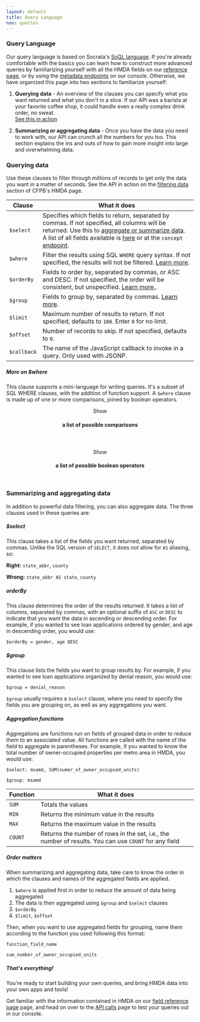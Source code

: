 ```yaml
---
layout: default
title: Query Language
nav: queries
---
```


### Query Language

Our query language is based on Socrata's [SoQL language](http://dev.socrata.com/consumers/getting-started#queryingwithsoql). If you're already comfortable with the basics you can
learn how to construct more advanced queries by familiarizing yourself with all the HMDA fields on our [reference page](fields.html), or by using the [metadata endpoints](console/#!/hmda/getSliceMetadataHmda_get_3) on our console. Otherwise, we have organized this page into two sections to familiarize yourself:

1. **Querying data** - An overview of the clauses you can specify what you want returned and what you don't in a slice. If our API was a 
barista at your favorite coffee shop, it could handle even a really complex drink order, no sweat.  
<a href="console/#!/hmda/querySliceHmda_get_2" class="action-arrow">See this in action <i class="icon-right"> </i></a>

1. **Summarizing or aggregating data** - Once you have the data you need to work with, our API can crunch all the numbers 
for you too. This section explains the ins and outs of how to gain more insight into large and overwhelming data.

### Querying data

Use these clauses to filter through millions of records to get only the data you want in a matter of seconds. See the API in action on the [filtering data](http://consumerfinance.gov/hmda) section of CFPB's HMDA page.

<table class="table-code">
<thead>
<tr>
<th>Clause</th>
<th>What it does</th>
</tr>
</thead>
<tbody>
<tr>
<td><code>$select</code></td>
<td>Specifies which fields to return, separated by commas. If not specified, all columns will be returned. Use this to <a href="#aggregating">aggregate or summarize data</a>. A list of all fields available is <a href="fields.html">here</a> or at the <code>concept</code> <a href="console/#!/hmda/getConceptHmda_get_1" class="toggleOperation">endpoint</a>.</td>
</tr>
<tr>
<td><code>$where</code></td>
<td>Filter the results using SQL <code>WHERE</code> query syntax. If not specified, the results will not be filtered. <a href="#where">Learn more</a>.</td>
</tr>
<tr>
<td><code>$orderBy</code></td>
<td>Fields to order by, separated by commas, or ASC and DESC. If not specified, the order will be consistent, but unspecified. <a href="#orderby">Learn more.</a>.</td>
</tr>
<tr>
<td><code>$group</code></td>
<td>Fields to group by, separated by commas. <a href="#group">Learn more</a>.</td>
</tr>
<tr>
<td><code>$limit</code></td>
<td>Maximum number of results to return. If not specified, defaults to <code>100</code>. Enter <code>0</code> for no limit.</td>
</tr>
<tr>
<td><code>$offset</code></td>
<td>Number of records to skip. If not specified, defaults to <code>0</code>.</td>
</tr>
<tr>
<td><code>$callback</code></td>
<td>The name of the JavaScript callback to invoke in a query. Only used with JSONP.</td>
</tr>
</tbody>
</table>

<a name="where"> </a>
##### More on $where

This clause supports a mini-language for writing queries. It's a subset of SQL WHERE clauses, with the addition of function 
support. A ```$where``` clause is made up of one or more comparisons, joined by boolean operators.

<div class="expandable expandable">
    <header class="expandable-header">
        <span class="expandable-text">Show</span><h4> a list of possible comparisons</h4><a class="expandable-button" href="#"> </a>
    </header>

<div class="expandable-content expandable-hidden" style="display:none;">

<table class="table-code">
	<colgroup>

	</colgroup>
<thead>
<tr>
<th>Operator</th>
<th>What it means</th>
<th>Example</th>
</tr>
</thead>
<tbody>
<tr>
<td><code>=</code></td>
<td>equality</td>
<td><code>name = "Phillip"</code></td>
</tr>
<tr>
<td><code>!=</code></td>
<td>inequality</td>
<td><code>state != "Alaska"</code></td>
</tr>
<tr>
<td><code>&gt;</code></td>
<td>greater than</td>
<td><code>age &gt; 18</code></td>
</tr>
<tr>
<td><code>&gt;=</code></td>
<td>greater than or equal</td>
<td><code>square_miles &gt;= 1000</code></td>
</tr>
<tr>
<td><code>&lt;</code></td>
<td>less than</td>
<td><code>age &lt; 65</code></td>
</tr>
<tr>
<td><code>&lt;=</code></td>
<td>less than or equal</td>
<td><code>square_miles &lt;= 1000</code></td>
</tr>
<tr>
<td><code>LIKE</code></td>
<td>matches strings</td>
<td><code>name LIKE = "Pete%"</code> would match "Pete, "Peter," or anything that starts with "Pete"</td>
</tr>
<tr>
<td><code>ILIKE</code></td>
<td>matches case-insensitive strings</td>
<td><code>name ILIKE = "%rick"</code> would match "Rick" as well as "Yorick," "Harrick," or anything else with "rick" in it</td>
</tr>
<tr>
<td><code>IS NULL</code></td>
<td>existence of a value</td>
<td><code>city is NULL</code></td>
</tr>
<tr>
<td><code>IS NOT NULL</code></td>
<td>non-existence of a value</td>
<td><code>city IS NOT NULL</code></td>
</tr>
</tbody>
</table>
    </div>
</div>


<div class="expandable expandable">
    <header class="expandable-header">
        <span class="expandable-text">Show</span><h4> a list of possible boolean operators</h4><a class="expandable-button" href="#"> </a>
    </header>

<div class="expandable-content expandable-hidden" style="display:none;">

<table class="table-code">
<thead>
<tr>
<th>Operator</th>
<th>What it means</th>
<th>Example</th>
</tr>
</thead>
<tbody>
<tr>
<td><code>AND</code></td>
<td>logical AND of two comparisons</td>
<td><code>state = "Alaska" AND age &gt; 18</code></td>
</tr>
<tr>
<td><code>OR</code></td>
<td>logical OR of two comparisons</td>
<td><code>state = "Alaksa" OR state = "Hawaii"</code></td>
</tr>
<tr>
<td><code>NOT</code></td>
<td>negation of a comparison</td>
<td><code>NOT (state = "Alaska" OR state = "Hawaii"</code></td>
</tr>
<tr>
<td><code>()</code></td>
<td>grouping or order of operations</td>
<td><code>(state = "Alaska" OR state = "Hawaii") AND age &gt; 18</code></td>
</tr>
</tbody>
</table>
    </div><!-- /.expandable-content -->
</div>


<a name="aggregating"> </a>
### Summarizing and aggregating data

In addition to powerful data filtering, you can also aggregate data. The three clauses used in these queries are:

##### $select
This clause takes a list of the fields you want returned, separated by commas.  Unlike the SQL version of ```SELECT```, it does not allow for ```AS``` aliasing, so:

**Right:** ```state_abbr```, ```county```

**Wrong:** ```state_abbr AS state```, ```county```

<a name="orderby"> </a>
##### orderBy
This clause determines the order of the results returned. It takes a list of columns, separated by commas, with an optional suffix of ```ASC``` or ```DESC``` to indicate that you want the data in ascending or descending order. For example, if you wanted to see loan applications ordered by gender, and age in descending order, you would use:

```$orderBy = gender, age DESC```

<a name="group"> </a>
##### $group
This clause lists the fields you want to group results by. For example, if you wanted to see loan applications organized by denial reason, you would use:

```$group = denial_reason```

```$group``` usually requires a ```$select``` clause, where you need to specify the fields you are grouping on, as well as any aggregations you want. 

##### Aggregation functions
Aggregations are functions run on fields of grouped data in order to reduce them to an associated value. All functions are called with the name of the field to aggregate in parentheses. For example, if you wanted to know the total number of owner-occupied properties per metro area in HMDA, you would use:

```$select: msamd, SUM(numer_of_owner_occupied_units)```

```$group: msamd```

<table class="table-code">
<thead>
<tr>
<th>Function</th>
<th>What it does</th>
</tr>
</thead>
<tbody>
<tr>
<td><code>SUM</code></td>
<td>Totals the values</td>
</tr>
<tr>
<td><code>MIN</code></td>
<td>Returns the minimum value in the results</td>
</tr>
<tr>
<td><code>MAX</code></td>
<td>Returns the maximum value in the results</td>
</tr>
<tr>
<td><code>COUNT</code></td>
<td>Returns the number of rows in the set, i.e., the number of results. You can use <code>COUNT</code> for any field</td>
</tr>
</tbody>
</table>

##### Order matters
When summarizing and aggregating data, take care to know the order in which the clauses and names of the aggregated fields are applied.
 
1. ```$where``` is applied first in order to reduce the amount of data being aggregated
2. The data is then aggregated using ```$group``` and ```$select``` clauses
3. ```$orderBy```
4. ```$limit```, ```$offset```

Then, when you want to use aggregated fields for grouping, name them according to the function you used following
this format:

```function_field_name```

```sum_number_of_owner_occupied_units```

##### That's everything!

You're ready to start building your own queries, and bring HMDA data into your own apps and tools!

Get familiar with the information contained in HMDA on our [field reference page](fields.html) page, and head on over to the [API calls](console/) page to test your queries out in our console.

<body id="queries"></body>
